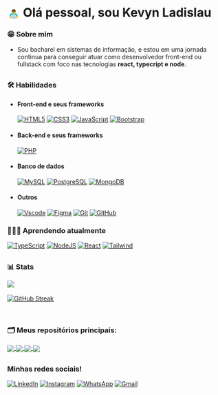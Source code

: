 # <img src="https://raw.githubusercontent.com/arthurgalanti/arthurgalanti/main/assets/man-technologist.gif" width="30" style="vertical-align: middle;"> Olá pessoal, sou Kevyn Ladislau 

### 😁 Sobre mim
- Sou bacharel em sistemas de informação, e estou em uma jornada continua para conseguir atuar como desenvolvedor front-end ou fullstack com foco nas tecnologias **react, typecript e node**.
##

### 🛠️ Habilidades

- #### Front-end e seus frameworks
  [![HTML5](https://img.shields.io/badge/HTML5-1E2832?style=for-the-badge&logo=html5&logoColor=orange)](https://html5up.net)
  [![CSS3](https://img.shields.io/badge/CSS3-1E2832?style=for-the-badge&logo=css3&logoColor=blue)](https://css3.com)
  [![JavaScript](https://img.shields.io/badge/JavaScript-1E2832?style=for-the-badge&logo=javascript&logoColor=F7DF1E)](https://www.javascript.com)
  [![Bootstrap](https://img.shields.io/badge/-boostrap-1E2832?style=for-the-badge&logo=bootstrap&labelColor=1E2832)](https://getbootstrap.com)

- #### Back-end e seus frameworks
  [![PHP](https://img.shields.io/badge/PHP-1E2832?style=for-the-badge&logo=php&logoColor=777BB4)](https://www.php.net)

- #### Banco de dados
  [![MySQL](https://img.shields.io/badge/MySQL-1E2832?style=for-the-badge&logo=mysql&logoColor=white)](https://www.mysql.com)
  [![PostgreSQL](https://img.shields.io/badge/PostgreSQL-1E2832?style=for-the-badge&logo=postgresql)](https://www.postgresql.org)
  [![MongoDB](https://img.shields.io/badge/MongoDB-1E2832?style=for-the-badge&logo=mongodb&logoColor=%234ea94b.svg)](https://www.mongodb.com)
  
- #### Outros
  [![Vscode](https://img.shields.io/badge/Vscode-1E2832?style=for-the-badge&logo=visual-studio-code&logoColor=007ACC)](https://code.visualstudio.com)
  [![Figma](https://img.shields.io/badge/Figma-1E2832?style=for-the-badge&logo=figma&logoColor=figma)](https://www.figma.com)
  [![Git](https://img.shields.io/badge/GIT-1E2832?style=for-the-badge&logo=git&logoColor=E44C30)](https://git-scm.com)
  [![GitHub](https://img.shields.io/badge/GitHub-1E2832?style=for-the-badge&logo=github&logoColor=white)](https://github.com/kevynfirst)


### 👨🏻‍💻 Aprendendo atualmente
  [![TypeScript](https://img.shields.io/badge/TypeScript-007ACC?style=for-the-badge&logo=typescript&logoColor=white)](https://www.typescriptlang.org)
  [![NodeJS](https://img.shields.io/badge/node.js-6DA55F?style=for-the-badge&logo=node.js&logoColor=white)](https://nodejs.org/en)
  [![React](https://img.shields.io/badge/React-20232A?style=for-the-badge&logo=react&logoColor=61DAFB)](https://pt-br.legacy.reactjs.org)
  [![Tailwind](https://img.shields.io/badge/tailwindcss-%2338B2AC.svg?style=for-the-badge&logo=tailwind-css&logoColor=white)](https://tailwindcss.com)
##

### 📊 Stats
  
<img height="180em" src="https://github-readme-stats.vercel.app/api/top-langs/?username=kevynfirst&layout=compact&langs_count=6&theme=dark"/>

[![GitHub Streak](https://streak-stats.demolab.com/?user=kevynfirst&theme=rising-sun&background=151515&border=FFF&dates=e38a44)](https://git.io/streak-stats)

<br>

### 🗂️ Meus repositórios principais:
<a href="https://github.com/kevynfirst/rpg-fichas-gerador">
  <img align="center" src="https://github-readme-stats.vercel.app/api/pin/?username=kevynfirst&repo=rpg-fichas-gerador&&theme=dark" />
</a>
<a href="https://github.com/kevynfirst/site-curriculo">
  <img align="center" src="https://github-readme-stats.vercel.app/api/pin/?username=kevynfirst&repo=site-curriculo&&theme=dark" />
</a>
<a href="https://github.com/kevynfirst/quiz">
  <img align="center" src="https://github-readme-stats.vercel.app/api/pin/?username=kevynfirst&repo=quiz&&theme=dark" />
</a>
<a href="https://github.com/kevynfirst/sistema-werpsystem">
  <img align="center" src="https://github-readme-stats.vercel.app/api/pin/?username=kevynfirst&repo=sistema-werpsystem&&theme=dark" />
</a>

##

### Minhas redes sociais!
[![LinkedIn](https://img.shields.io/badge/LinkedIn-1E2832?style=for-the-badge&logo=linkedin&logoColor=0077B5)](https://www.linkedin.com/in/kevynfirst)
[![Instagram](https://img.shields.io/badge/-Instagram-1E2832?style=for-the-badge&logo=instagram&logoColor=%23E4405F)](https://instagram.com/kevynfirst)
[![WhatsApp](https://img.shields.io/badge/WhatsApp-1E2832?style=for-the-badge&logo=whatsapp&logoColor=25D366)](https://wa.me/+5511999364636)
[![Gmail](https://img.shields.io/badge/Gmail-1E2832?style=for-the-badge&logo=gmail&logoColor=red)](mailto:kevynfirst@gmail.com)
